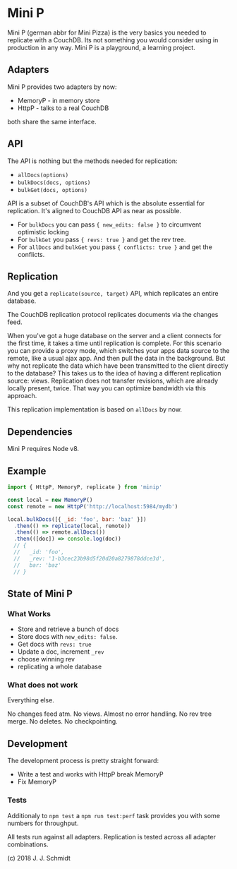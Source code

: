 # Mini P
Mini P (german abbr for Mini Pizza) is the very basics you needed to replicate
with a CouchDB. Its not something you would consider using in production in any
way. Mini P is a playground, a learning project.

## Adapters
Mini P provides two adapters by now:

* MemoryP - in memory store
* HttpP - talks to a real CouchDB

both share the same interface.

## API
The API is nothing but the methods needed for replication:

* `allDocs(options)`
* `bulkDocs(docs, options)`
* `bulkGet(docs, options)`

API is a subset of CouchDB's API which is the absolute essential for
replication. It's aligned to CouchDB API as near as possible.

* For `bulkDocs` you can pass `{ new_edits: false }` to circumvent optimistic locking
* For `bulkGet` you pass `{ revs: true }` and get the rev tree.
* For `allDocs` and `bulkGet` you pass `{ conflicts: true }` and get the conflicts.

## Replication
And you get a `replicate(source, target)` API, which replicates an entire database.

The CouchDB replication protocol replicates documents via the changes feed.

When you've got a huge database on the server and a client connects for the
first time, it takes a time until replication is complete.  For this scenario
you can provide a proxy mode, which switches your apps data source to the
remote, like a usual ajax app. And then pull the data in the background.  But
why not replicate the data which have been transmitted to the client directly
to the database? This takes us to the idea of having a different replication
source: views.  Replication does not transfer revisions, which are already
locally present, twice. That way you can optimize bandwidth via this approach.

This replication implementation is based on `allDocs` by now.

## Dependencies
Mini P requires Node v8.

## Example
```js
import { HttpP, MemoryP, replicate } from 'minip'

const local = new MemoryP()
const remote = new HttpP('http://localhost:5984/mydb')

local.bulkDocs([{ _id: 'foo', bar: 'baz' }])
  .then(() => replicate(local, remote))
  .then(() => remote.allDocs())
  .then(([doc]) => console.log(doc))
  // {
  //   _id: 'foo',
  //   _rev: '1-b3cec23b98d5f20d20a8279878ddce3d',
  //   bar: 'baz'
  // }
```

## State of Mini P
### What Works
* Store and retrieve a bunch of docs
* Store docs with `new_edits: false`.
* Get docs with `revs: true`
* Update a doc, increment `_rev`
* choose winning rev
* replicating a whole database

### What does not work
Everything else.

No changes feed atm. No views. Almost no error handling. No rev tree merge. No
deletes. No checkpointing.

## Development
The development process is pretty straight forward:
* Write a test and works with HttpP break MemoryP
* Fix MemoryP

### Tests
Additionaly to `npm test` a `npm run test:perf` task provides you with some
numbers for throughput.

All tests run against all adapters. Replication is tested across all adapter
combinations.


(c) 2018 J. J. Schmidt
